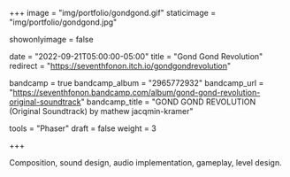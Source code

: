+++
image = "img/portfolio/gondgond.gif"
staticimage = "img/portfolio/gondgond.jpg"

showonlyimage = false

date = "2022-09-21T05:00:00-05:00"
title = "Gond Gond Revolution"
redirect = "https://seventhfonon.itch.io/gondgondrevolution"

bandcamp = true
bandcamp_album = "2965772932"
bandcamp_url = "https://seventhfonon.bandcamp.com/album/gond-gond-revolution-original-soundtrack"
bandcamp_title = "GOND GOND REVOLUTION (Original Soundtrack) by mathew jacqmin-kramer"

tools = "Phaser"
draft = false
weight = 3

+++

Composition, sound design, audio implementation, gameplay, level design.